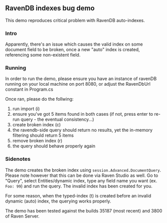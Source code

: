 ﻿## RavenDB indexes bug demo

This demo reproduces critical problem with RavenDB auto-indexes.

### Intro

Apparently, there's an issue which causes the valid index on some document field to be broken,
once a new "auto" index is created, referencing some non-existent field.

### Running

In order to run the demo, please ensure you have an instance of ravenDB running on your local machine on port 8080, or adjust the RavenDbUrl constant in Program.cs

Once ran, please do the follwing:

1. run import (i)
2. ensure you've got 5 items found in both cases (if not, press enter to re-run query - the eventual consistency...)
3. create broken index (c)
4. the ravendb-side query should return no results, yet the in-memory filtering should return 5 items
5. remove broken index (r)
6. the query should behave properly again


### Sidenotes

The demo creates the broken index using ``session.Advanced.DocumentQuery``. Please note however that this can be done via Raven Studio as well. 
Go to "Query", select Entities/dynamic index, type any field name you want (ex. ``Foo: 99``) and run the query. The invalid index has been created for you.

For some reason, when the typed-index (t) is created before an invalid dynamic (auto) index, the querying works properly.

The demo has been tested against the builds 35187 (most recent) and 3800 of Raven Server.